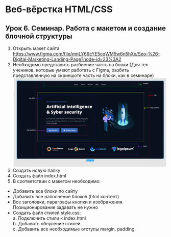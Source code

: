# Веб-вёрстка HTML/CSS
## Урок 6. Семинар. Работа с макетом и cоздание блочной структуры
1. Открыть макет сайта https://www.figma.com/file/mnLY69cYE5cqWM5w6n5hXx/Seo-%26-Digital-Marketing-Landing-Page?node-id=23%3A2
2. Необходимо представить разбиение часть на блоки (Для тех учеников, которые умеют работать с Figma, разбить представленную на скриншоте часть на блоки, как в семинаре)
![Alt text](<Workshop 3.png>)
3. Создать новую папку
4. Создать файл index.html
5. В соответствии с макетом необходимо:
* Добавить все блоки по сайту
* Добавить все наполнение блоков (html контент)
* Все заголовки, параграфы кнопки и изображения. Позиционирование задавать не нужно
* Создать файл стилей style.css: \
    a. Подключить стили к index.html \
    b. Добавить обнуление стилей \
    c. Добавить все необходимые отступы margin, padding. 
